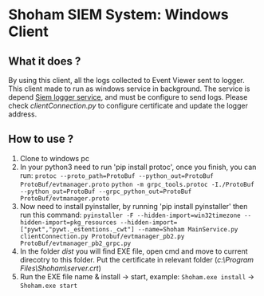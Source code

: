 # Shoham SIEM System: Windows Client
## What it does ?
By using this client, all the logs collected to Event Viewer sent to logger.
This client made to run as windows service in background. The service is depend [Siem logger service](https://github.com/XDavidT/Shoham-Logger "Siem logger service"), and must be configure to send logs.
Please check *clientConnection.py* to configure certificate and update the logger address.

## How to use ?
1. Clone to windows pc
2. In your python3 need to run 'pip install protoc', once you finish, you can run:
`protoc --proto_path=ProtoBuf --python_out=ProtoBuf ProtoBuf/evtmanager.proto`
`python -m grpc_tools.protoc -I./ProtoBuf --python_out=ProtoBuf --grpc_python_out=ProtoBuf ProtoBuf/evtmanager.proto`
3. Now need to install pyinstaller, by running 'pip install pyinstaller' then run this command:
`pyinstaller -F --hidden-import=win32timezone --hidden-import=pkg_resources --hidden-import=["pywt","pywt._estentions._cwt"] --name=Shoham MainService.py clientConnection.py Protobuf/evtmanager_pb2.py ProtoBuf/evtmanager_pb2_grpc.py`
4. In the folder *dist* you will find EXE file, open cmd and move to current direcotry to this folder. Put the certificate in relevant folder (*c:\Program Files\Shoham\server.crt*)
5. Run the EXE file name & install -> start, example: `Shoham.exe install` -> `Shoham.exe start`

